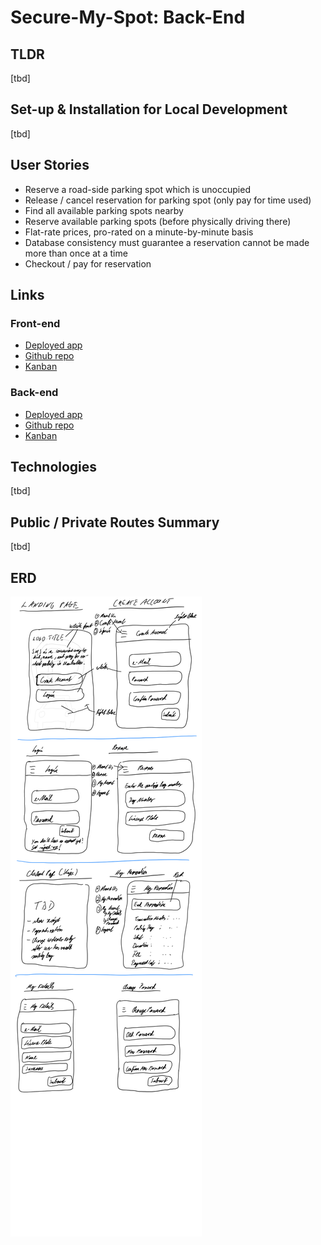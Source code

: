 # Secure-My-Spot: Back-End

## TLDR
[tbd]

## Set-up & Installation for Local Development
[tbd]

## User Stories
- Reserve a road-side parking spot which is unoccupied
- Release / cancel reservation for parking spot (only pay for time used)
- Find all available parking spots nearby
- Reserve available parking spots (before physically driving there)
- Flat-rate prices, pro-rated on a minute-by-minute basis
- Database consistency must guarantee a reservation cannot be made more than once at a time
- Checkout / pay for reservation

## Links
### Front-end
- [Deployed app](https://secure-my-spot-client.herokuapp.com)
- [Github repo](https://github.com/sven-gerlach/secure-my-spot-client)
- [Kanban](https://github.com/sven-gerlach/secure-my-spot-client/projects/1)
### Back-end
- [Deployed app](https://secure-my-spot-api.herokuapp.com)
- [Github repo](https://github.com/sven-gerlach/secure-my-spot-api)
- [Kanban](https://github.com/sven-gerlach/secure-my-spot-api/projects/1)

## Technologies
[tbd]

## Public / Private Routes Summary
[tbd]

## ERD
![ERD Image](./development/Wireframe.PNG)
